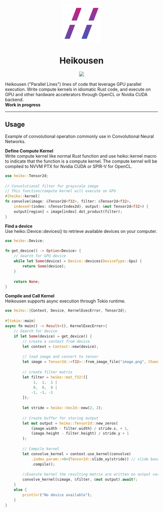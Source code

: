 <p align="center">
  <img src="assets/logo.svg" width=128 height=128/>
</p>
<h1 align="center">Heikousen</h1>

<p align="center" style="vertical-align:middle">
    <a href="https://github.com/neilcantorne/heiko/actions/workflows/ci.yml">
        <img src="https://github.com/neilcantorne/heiko/actions/workflows/ci.yml/badge.svg?branch=dev" />
    </a>
</p>

<p>
    Heikousen ("Parallel Lines") lines of code that leverage GPU parallel execution.
    Write compute kernels in idiomatic Rust code, and execute on GPU and other hardware accelerators through OpenCL or Nvidia CUDA backend. <br>
    <b>Work in progress</b>
</p>

---

## Usage
Example of convolutional operation commonly use in Convolutional Neural Networks.

**Define Compute Kernel**<br>
Write compute kernel like normal Rust function and use heiko::kernel macro to indicate that the function is a compute kernel.
The compute kernel will be compiled to NVVM PTX for Nvidia CUDA or SPIR-V for OpenCL.

```rust
use heiko::Tensor2d;

// Convolutional filter for grayscale image
// This function/compute kernel will execute on GPU
#[heiko::kernel]
fn convolve(image: &Tensor2d<f32>, filter: &Tensor2d<f32>,
    indexed!(index: &TensorIndex2d), output: &mut Tensor2d<f32>) {
    output[region] = image[index].dot_product(filter);
}
```

**Find a device**<br>
Use heiko::Device::devices() to retrieve available devices on your computer.

```rust
use heiko::Device;

fn get_device() -> Option<Device> {
    // Search for GPU device
    while let Some(device) = Device::devices(DeviceType::Gpu) {
        return Some(device);
    }

    return None;
}
```

**Compile and Call Kernel**<br>
Heikousen supports async execution through Tokio runtime.

```rust
use heiko::{Context, Device, KernelExecError, Tensor2d};

#[tokio::main]
async fn main() -> Result<(), KernelExecError>{
    // Search for device
    if let Some(device) = get_device() {
        // create a context from device
        let context = Context::new(device);

        // load image and convert to tensor
        let image = Tensor2d::<f32>::from_image_file("image.png", Channel::Lightness);
        
        // create filter matrix
        let filter = heiko::mat_f32!([
             1,  1,  1 |
             0,  0,  0 |
            -1, -1, -1 
        ]);

        let stride = heiko::Vec2d::new(2, 2);

        // Create buffer for storing output
        let mut output = heiko::Tensor2d::new_zeros(
            (image.width - filter.width) / stride.x, + 1, 
            (image.height - filter.height) / stride.y + 1
        );

        // Compile kernel
        let convolve_kernel = context.use_kernel(convolve)
            .index_param::<0>(Tensor2d::slide_xy(stride)) // slide based on first parameter
            .compile();

        //Execute kernel the resulting matrix are written on output variable
        convolve_kernel(&image, &filter, &mut output).await?;
    }
    else {
        println!("No device available");
    }
}

```